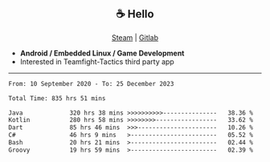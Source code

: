 <h2 align="center"> ☕ Hello </h2>

<p align="center">
  <a href="https://steamcommunity.com/id/Niforances/">Steam</a> |
  <a href="https://gitlab.com/niforances">Gitlab</a>
</p>

 - **Android / Embedded Linux / Game Development**
 - Interested in Teamfight-Tactics third party app

------

<!--START_SECTION:waka-->

```txt
From: 10 September 2020 - To: 25 December 2023

Total Time: 835 hrs 51 mins

Java             320 hrs 38 mins >>>>>>>>>>---------------   38.36 %
Kotlin           280 hrs 58 mins >>>>>>>>-----------------   33.62 %
Dart             85 hrs 46 mins  >>>----------------------   10.26 %
C#               46 hrs 9 mins   >------------------------   05.52 %
Bash             20 hrs 21 mins  >------------------------   02.44 %
Groovy           19 hrs 59 mins  >------------------------   02.39 %
```

<!--END_SECTION:waka-->
